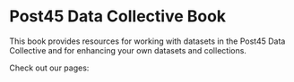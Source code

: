 # Post45 Data Collective Book

This book provides resources for working with datasets in the Post45 Data Collective and for enhancing your own datasets and collections.


Check out our pages:

```{tableofcontents}
```
